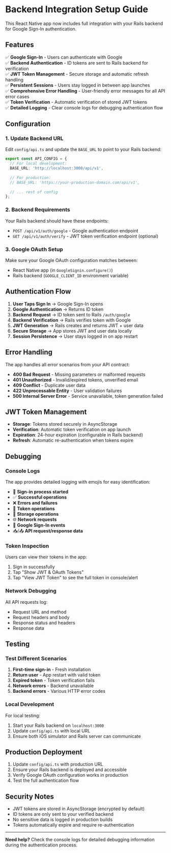 # Backend Integration Setup Guide

This React Native app now includes full integration with your Rails backend for Google Sign-In authentication.

## Features

✅ **Google Sign-In** - Users can authenticate with Google  
✅ **Backend Authentication** - ID tokens are sent to Rails backend for verification  
✅ **JWT Token Management** - Secure storage and automatic refresh handling  
✅ **Persistent Sessions** - Users stay logged in between app launches  
✅ **Comprehensive Error Handling** - User-friendly error messages for all API error cases  
✅ **Token Verification** - Automatic verification of stored JWT tokens  
✅ **Detailed Logging** - Clear console logs for debugging authentication flow  

## Configuration

### 1. Update Backend URL

Edit `config/api.ts` and update the `BASE_URL` to point to your Rails backend:

```typescript
export const API_CONFIG = {
  // For local development:
  BASE_URL: 'http://localhost:3000/api/v1',
  
  // For production:
  // BASE_URL: 'https://your-production-domain.com/api/v1',
  
  // ... rest of config
};
```

### 2. Backend Requirements

Your Rails backend should have these endpoints:

- `POST /api/v1/auth/google` - Google authentication endpoint
- `GET /api/v1/auth/verify` - JWT token verification endpoint (optional)

### 3. Google OAuth Setup

Make sure your Google OAuth configuration matches between:
- React Native app (in `GoogleSignin.configure()`)
- Rails backend (`GOOGLE_CLIENT_ID` environment variable)

## Authentication Flow

1. **User Taps Sign In** → Google Sign-In opens
2. **Google Authentication** → Returns ID token
3. **Backend Request** → ID token sent to Rails `/auth/google`
4. **Backend Verification** → Rails verifies token with Google
5. **JWT Generation** → Rails creates and returns JWT + user data
6. **Secure Storage** → App stores JWT and user data locally
7. **Session Persistence** → User stays logged in on app restart

## Error Handling

The app handles all error scenarios from your API contract:

- **400 Bad Request** - Missing parameters or malformed requests
- **401 Unauthorized** - Invalid/expired tokens, unverified email
- **409 Conflict** - Duplicate user data
- **422 Unprocessable Entity** - User validation failures
- **500 Internal Server Error** - Service unavailable, token generation failed

## JWT Token Management

- **Storage**: Tokens stored securely in AsyncStorage
- **Verification**: Automatic token verification on app launch
- **Expiration**: 24-hour expiration (configurable in Rails backend)
- **Refresh**: Automatic re-authentication when tokens expire

## Debugging

### Console Logs

The app provides detailed logging with emojis for easy identification:

- 🚀 **Sign-in process started**
- ✅ **Successful operations**
- ❌ **Errors and failures**
- 🔑 **Token operations**
- 💾 **Storage operations**
- 🌐 **Network requests**
- 📱 **Google Sign-In events**
- 📥/📤 **API request/response data**

### Token Inspection

Users can view their tokens in the app:
1. Sign in successfully
2. Tap "Show JWT & OAuth Tokens"
3. Tap "View JWT Token" to see the full token in console/alert

### Network Debugging

All API requests log:
- Request URL and method
- Request headers and body
- Response status and headers
- Response data

## Testing

### Test Different Scenarios

1. **First-time sign-in** - Fresh installation
2. **Return user** - App restart with valid token
3. **Expired token** - Token verification fails
4. **Network errors** - Backend unavailable
5. **Backend errors** - Various HTTP error codes

### Local Development

For local testing:
1. Start your Rails backend on `localhost:3000`
2. Update `config/api.ts` with local URL
3. Ensure both iOS simulator and Rails server can communicate

## Production Deployment

1. Update `config/api.ts` with production URL
2. Ensure your Rails backend is deployed and accessible
3. Verify Google OAuth configuration works in production
4. Test the full authentication flow

## Security Notes

- JWT tokens are stored in AsyncStorage (encrypted by default)
- ID tokens are only sent to your verified backend
- No sensitive data is logged in production builds
- Tokens automatically expire and require re-authentication

---

**Need help?** Check the console logs for detailed debugging information during the authentication process. 